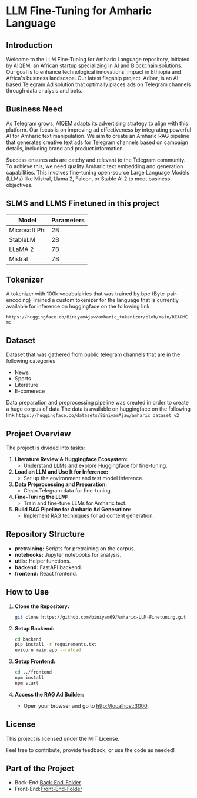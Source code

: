 # LLM Fine-Tuning for Amharic Language

## Introduction

Welcome to the LLM Fine-Tuning for Amharic Language repository, initiated by AIQEM, an African startup specializing in AI and Blockchain solutions. Our goal is to enhance technological innovations' impact in Ethiopia and Africa's business landscape. Our latest flagship project, Adbar, is an AI-based Telegram Ad solution that optimally places ads on Telegram channels through data analysis and bots.

## Business Need

As Telegram grows, AIQEM adapts its advertising strategy to align with this platform. Our focus is on improving ad effectiveness by integrating powerful AI for Amharic text manipulation. We aim to create an Amharic RAG pipeline that generates creative text ads for Telegram channels based on campaign details, including brand and product information.

Success ensures ads are catchy and relevant to the Telegram community. To achieve this, we need quality Amharic text embedding and generation capabilities. This involves fine-tuning open-source Large Language Models (LLMs) like Mistral, Llama 2, Falcon, or Stable AI 2 to meet business objectives.

## SLMS and LLMS Finetuned in this project

| Model | Parameters |
|------------------|------------------|
| Microsoft Phi | 2B |
| StableLM  | 2B |
| LLaMA 2 | 7B |
| Mistral  | 7B |

## Tokenizer

A tokenizer with 100k vocabulairies that was trained by bpe (Byte-pair-encoding)
Trained a custom tokenizer for the language that is currently available for inference on huggingface on the following link

   `https://huggingface.co/BiniyamAjaw/amharic_tokenizer/blob/main/README.md`

## Dataset

Dataset that was gathered from public telegram channels that are in the following categories

- News
- Sports
- Literature
- E-comerece

Data preparation and preprocessing pipeline was created in order to create a huge corpus of data
The data is available on huggingface on the following link
   `https://huggingface.co/datasets/BiniyamAjaw/amharic_dataset_v2`


## Project Overview

The project is divided into tasks:

1. **Literature Review & Huggingface Ecosystem:**
   - Understand LLMs and explore Huggingface for fine-tuning.
2. **Load an LLM and Use It for Inference:**
   - Set up the environment and test model inference.
3. **Data Preprocessing and Preparation:**
   - Clean Telegram data for fine-tuning.
4. **Fine-Tuning the LLM:**
   - Train and fine-tune LLMs for Amharic text.
5. **Build RAG Pipeline for Amharic Ad Generation:**
   - Implement RAG techniques for ad content generation.

## Repository Structure

- **pretraining:** Scripts for pretraining on the corpus.
- **notebooks:** Jupyter notebooks for analysis.
- **utils:** Helper functions.
- **backend:** FastAPI backend.
- **frontend:** React frontend.

## How to Use

1. **Clone the Repository:**
   ```bash
   git clone https://github.com/biniyam69/Amharic-LLM-Finetuning.git
   ```

2. **Setup Backend:**
   ```bash
   cd backend
   pip install -r requirements.txt
   uvicorn main:app --reload
   ```

3. **Setup Frontend:**
   ```bash
   cd ../frontend
   npm install
   npm start
   ```

4. **Access the RAG Ad Builder:**
   - Open your browser and go to [http://localhost:3000](http://localhost:3000).

## License

This project is licensed under the MIT License.

Feel free to contribute, provide feedback, or use the code as needed!


## Part of the Project
* Back-End:[Back-End-Folder](https://github.com/10AcademyBatchA/week_7_llm_finetuning_for_amharic_language/tree/development/backend)
* Front-End:[Front-End-Folder](https://github.com/10AcademyBatchA/week_7_llm_finetuning_for_amharic_language/tree/development/front-end)

